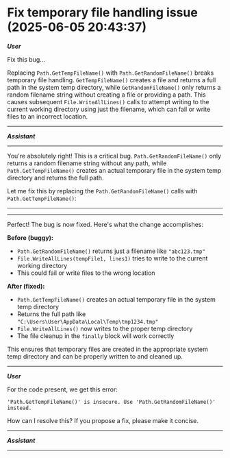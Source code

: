 <!-- Generated by SpecStory -->

# Fix temporary file handling issue (2025-06-05 20:43:37)

_**User**_

Fix this bug...

Replacing `Path.GetTempFileName()` with `Path.GetRandomFileName()` breaks temporary file handling. `GetTempFileName()` creates a file and returns a full path in the system temp directory, while `GetRandomFileName()` only returns a random filename string without creating a file or providing a path. This causes subsequent `File.WriteAllLines()` calls to attempt writing to the current working directory using just the filename, which can fail or write files to an incorrect location.


---

_**Assistant**_



---

You're absolutely right! This is a critical bug. `Path.GetRandomFileName()` only returns a random filename string without any path, while `Path.GetTempFileName()` creates an actual temporary file in the system temp directory and returns the full path.

Let me fix this by replacing the `Path.GetRandomFileName()` calls with `Path.GetTempFileName()`:

---



---

Perfect! The bug is now fixed. Here's what the change accomplishes:

**Before (buggy):**
- `Path.GetRandomFileName()` returns just a filename like `"abc123.tmp"`
- `File.WriteAllLines(tempFile1, lines1)` tries to write to the current working directory
- This could fail or write files to the wrong location

**After (fixed):**
- `Path.GetTempFileName()` creates an actual temporary file in the system temp directory
- Returns the full path like `"C:\Users\User\AppData\Local\Temp\tmp1234.tmp"`
- `File.WriteAllLines()` now writes to the proper temp directory
- The file cleanup in the `finally` block will work correctly

This ensures that temporary files are created in the appropriate system temp directory and can be properly written to and cleaned up.

---

_**User**_

For the code present, we get this error:
```
'Path.GetTempFileName()' is insecure. Use 'Path.GetRandomFileName()' instead.
```
How can I resolve this? If you propose a fix, please make it concise.

---

_**Assistant**_



---


